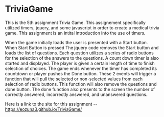 # TriviaGame
This is the 5th assignment Trivia Game. This assignement specifically utilized timers, jquery, and some javascript in order to create a medical trivia game. This assignment is an intital introduction into the use of timers.

When the game initially loads the user is presented with a Start button.  When Start Button is pressed The jquery code removes the Start button and loads the list of questions.  Each question utilizes a series of radio buttons for the selection of the answers to the questions.  A count down timer is also started and displayed.  The player is given a certain length of time to finish selection of choices.  The game ends whenever the timer has completed its countdown or player pushes the Done button.  These 2 events will trigger a function that will pull the selected or non-selected values from each selection of radio buttons.  This function will also remove the questions and done button.  The done function also presents to the screen the number of correctly answered, incorrectly answered, and unanswered questions.

Here is a link to the site for this assignment -- https://eozuna3.github.io/TriviaGame/
